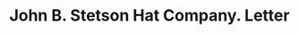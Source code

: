 ---
doi: 10.7916/D8GX5PPT
date_other: '1896'
date_other_textual: '1896'
form: correspondence
genre:
- Letters (correspondence)
name:
- John B. Stetson Hat Company
object_in_context_url: https://biggert.cul.columbia.edu/items/view/ave_biggert_01423
subject_hierarchical_geographic:
- Philadelphia, Pennsylvania, United States
subject_name:
- John B. Stetson Hat Company
title: John B. Stetson Hat Company. Letter
sort_title: John B. Stetson Hat Company. Letter
call_number: ave_biggert_01423
coordinates:
- 40.00944444444445,-75.13333333333334
pid: ave_biggert_01423
identifiers: ave_biggert_01423
canvas_id: ldpd:396684
permalink: "/items/ave_biggert_01423/"
layout: iiif-image-page
---